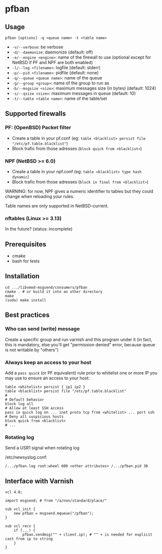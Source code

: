 # pfban

## Usage

`pfban [options] -q <queue name> -t <table name>`

* `-v/--verbose`: be verbose
* `-d/--daemonize`: daemonize (default: off)
* `-e/--engine <engine>`: name of the firewall to use (optional except for NetBSD if PF and NPF are both enabled)
* `-l/--log <filename>`: logfile (default: stderr)
* `-p/--pid <filename>`: pidfile (default: none)
* `-q/--queue <queue name>`: name of the queue
* `-g/--group <group>`: name of the group to run as
* `-b/--msgsize <size>`: maximum messages size (in bytes) (default: 1024)
* `-s/--qsize <size>`: maximum messages in queue (default: 10)
* `-t/--table <table name>`: name of the table/set

## Supported firewalls

### PF: (OpenBSD) Packet filter

* Create a table in your pf.conf (eg: `table <blacklist> persist file "/etc/pf.table.blacklist"`)
* Block trafic from those adresses (`block quick from <blacklist>`)

### NPF (NetBSD >= 6.0)

* Create a table in your npf.conf (eg: `table <blacklist> type hash dynamic`)
* Block trafic from those adresses (`block in final from <blacklist>`)

WARNING: for now, NPF gives a numeric identifier to tables but they could change when reloading your rules.

Table names are only supported in NetBSD-current.

### nftables (Linux >= 3.13)

In the future? (status: incomplete)

## Prerequisites

* cmake
* bash for tests

## Installation

```
cd .../libvmod-msgsend/consumers/pfban
cmake . # or build it into an other directory
make
(sudo) make install
```

## Best practices

### Who can send (write) message

Create a specific group and run varnish and this program under it (in fact, this is mandatory, else you'll get "permission denied" error, because queue is not writable by "others")

### Always keep an access to your host

Add a `pass quick` (or PF equivalent) rule prior to whitelist one or more IP you may use to ensure an access to your host:

```
table <whitelist> persist { ip1 ip2 }
table <blacklist> persist file "/etc/pf.table.blacklist"
#
# Default behavior
block log all
# Allow at least SSH access
pass in quick log on ... inet proto tcp from <whitelist> ... port ssh
# Deny all suspicious hosts
block quick from <blacklist>
# ...
```

### Rotating log

Send a USR1 signal when rotating log

/etc/newsyslog.conf:
```
/.../pfban.log root:wheel 600 <other attributes> /.../pfban.pid 30
```

## Interface with Varnish

```
vcl 4.0;

import msgsend; # from "/a/non/standard/place/"

sub vcl_init {
    new pfban = msgsend.mqueue("/pfban");
}

sub vcl_recv {
    if (...) {
        pfban.sendmsg("" + client.ip); # "" + is needed for explicit cast from ip to string
    }
}
```
